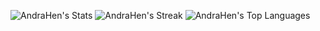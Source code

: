 ![AndraHen's Stats](https://github-readme-stats.vercel.app/api?username=AndraHen&theme=vue-dark&show_icons=true&hide_border=true&count_private=true)
![AndraHen's Streak](https://github-readme-streak-stats.herokuapp.com/?user=AndraHen&theme=vue-dark&hide_border=true)
![AndraHen's Top Languages](https://github-readme-stats.vercel.app/api/top-langs/?username=AndraHen&theme=vue-dark&show_icons=true&hide_border=true&layout=compact)